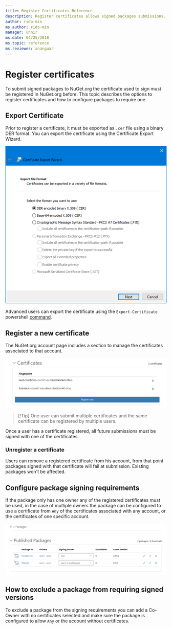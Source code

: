 ```yaml
---
title: Register Certificates Reference
description: Register certificates allows signed packages submissions.
author: rido-min
ms.author: rido-min
manager: unnir
ms.date: 04/25/2018
ms.topic: reference
ms.reviewer: ananguar
---
```


# Register certificates

To submit signed packages to NuGet.org the certificate used to sign must be registered in NuGet.org before. This topic describes the options to register certificates and how to configure packages to require one.

## Export  Certificate  

Prior to register a certificate, it must  be exported as `.cer` file using a binary DER format. You can export the certificate using the Certificate Export Wizard.

![Certificate Export Wizard](media/CertificateExportWizard.png) 

Advanced users can export the certificate using the `Export-Certificate` powershell [command](https://docs.microsoft.com/en-us/powershell/module/pkiclient/export-certificate?view=win10-ps).

## Register a new certificate

The NuGet.org account page includes a section to manage the certificates associated to that account.

![Registered Certificates](media/registered-certs.png)

>[!Tip] One user can submit multiple certificates and the same certificate can be registered by multiple users.

Once a user has a certificate registered, all future submissions must be signed with one of the certificates.

### Unregister a certificate

Users can remove a registered certificate from his account, from that point packages signed with that certificate will fail at submission. Existing packages won't be affected.


## Configure package signing requirements

If the package only has one owner any of the registered certificates must be used, in the case of multiple owners the package can be configured to use a certificate from `Any` of the certificates associated with any account, or the certificates of one specific account.

![Configure package signers](media/configure-package-signers.png)

## How to exclude a package from requiring signed versions

To exclude a package from the signing requirements you can add a Co-Owner with no certificates selected and make sure the package is configured to allow `Any` or the account without certificates.





